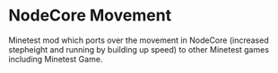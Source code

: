 # NodeCore Movement
Minetest mod which ports over the movement in NodeCore (increased stepheight and running by building up speed) to other Minetest games including Minetest Game.